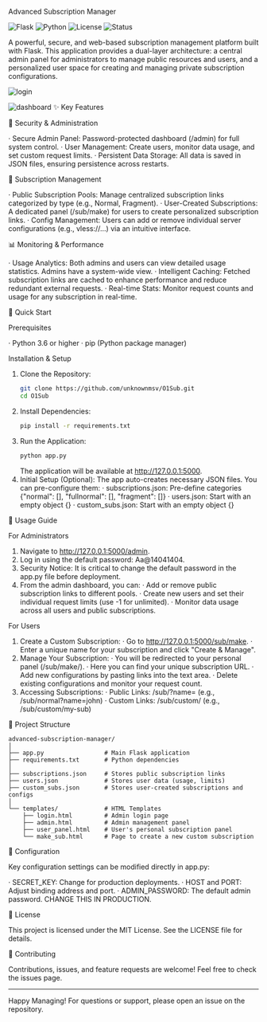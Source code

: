Advanced Subscription Manager

![Flask](https://img.shields.io/badge/Flask-2.3.x-lightgrey?style=for-the-badge&logo=flask)
![Python](https://img.shields.io/badge/Python-3.6%2B-blue?style=for-the-badge&logo=python)
![License](https://img.shields.io/badge/License-Apache%202.0-green?style=for-the-badge)
![Status](https://img.shields.io/badge/Status-Production%20Ready-success?style=for-the-badge)

A powerful, secure, and web-based subscription management platform built with Flask. This application provides a dual-layer architecture: a central admin panel for administrators to manage public resources and users, and a personalized user space for creating and managing private subscription configurations.

![login](https://github.storage.c2.liara.space/Screenshot_2025-09-02-17-11-48-875_com.android.chrome.png)

![dashboard](https://github.storage.c2.liara.space/Screenshot_2025-09-02-17-12-15-090_com.android.chrome.png)
✨ Key Features

🔐 Security & Administration

· Secure Admin Panel: Password-protected dashboard (/admin) for full system control.
· User Management: Create users, monitor data usage, and set custom request limits.
· Persistent Data Storage: All data is saved in JSON files, ensuring persistence across restarts.

🔗 Subscription Management

· Public Subscription Pools: Manage centralized subscription links categorized by type (e.g., Normal, Fragment).
· User-Created Subscriptions: A dedicated panel (/sub/make) for users to create personalized subscription links.
· Config Management: Users can add or remove individual server configurations (e.g., vless://...) via an intuitive interface.

📊 Monitoring & Performance

· Usage Analytics: Both admins and users can view detailed usage statistics. Admins have a system-wide view.
· Intelligent Caching: Fetched subscription links are cached to enhance performance and reduce redundant external requests.
· Real-time Stats: Monitor request counts and usage for any subscription in real-time.

🚀 Quick Start

Prerequisites

· Python 3.6 or higher
· pip (Python package manager)

Installation & Setup

1. Clone the Repository:
   ```bash
   git clone https://github.com/unknownmsv/O1Sub.git
   cd O1Sub
   ```
2. Install Dependencies:
   ```bash
   pip install -r requirements.txt
   ```
3. Run the Application:
   ```bash
   python app.py
   ```
   The application will be available at http://127.0.0.1:5000.
4. Initial Setup (Optional): The app auto-creates necessary JSON files. You can pre-configure them:
   · subscriptions.json: Pre-define categories {"normal": [], "fullnormal": [], "fragment": []}
   · users.json: Start with an empty object {}
   · custom_subs.json: Start with an empty object {}

📖 Usage Guide

For Administrators

1. Navigate to http://127.0.0.1:5000/admin.
2. Log in using the default password: Aa@14041404.
3. Security Notice: It is critical to change the default password in the app.py file before deployment.
4. From the admin dashboard, you can:
   · Add or remove public subscription links to different pools.
   · Create new users and set their individual request limits (use -1 for unlimited).
   · Monitor data usage across all users and public subscriptions.

For Users

1. Create a Custom Subscription:
   · Go to http://127.0.0.1:5000/sub/make.
   · Enter a unique name for your subscription and click "Create & Manage".
2. Manage Your Subscription:
   · You will be redirected to your personal panel (/sub/make/<your-sub-name>).
   · Here you can find your unique subscription URL.
   · Add new configurations by pasting links into the text area.
   · Delete existing configurations and monitor your request count.
3. Accessing Subscriptions:
   · Public Links: /sub/<type>?name=<username> (e.g., /sub/normal?name=john)
   · Custom Links: /sub/custom/<sub-name> (e.g., /sub/custom/my-sub)

📂 Project Structure

```
advanced-subscription-manager/
│
├── app.py                 # Main Flask application
├── requirements.txt       # Python dependencies
│
├── subscriptions.json     # Stores public subscription links
├── users.json             # Stores user data (usage, limits)
├── custom_subs.json       # Stores user-created subscriptions and configs
│
└── templates/             # HTML Templates
    ├── login.html         # Admin login page
    ├── admin.html         # Admin management panel
    ├── user_panel.html    # User's personal subscription panel
    └── make_sub.html      # Page to create a new custom subscription
```

🔧 Configuration

Key configuration settings can be modified directly in app.py:

· SECRET_KEY: Change for production deployments.
· HOST and PORT: Adjust binding address and port.
· ADMIN_PASSWORD: The default admin password. CHANGE THIS IN PRODUCTION.

📜 License

This project is licensed under the MIT License. See the LICENSE file for details.

🤝 Contributing

Contributions, issues, and feature requests are welcome! Feel free to check the issues page.

---

Happy Managing! For questions or support, please open an issue on the repository.
